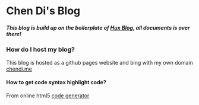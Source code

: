 # Chen Di's Blog

##### This blog is build up on the boilerplate of [Hux Blog](https://github.com/Huxpro/huxpro.github.io), all documents is over there!

### How do I host my blog?

This blog is hosted as a github pages website and bing with my own domain [chendi.me](http://chendi.me)
#### How to get code syntax highlight code?

From online html5 [code generator](http://markup.su/highlighter/)
